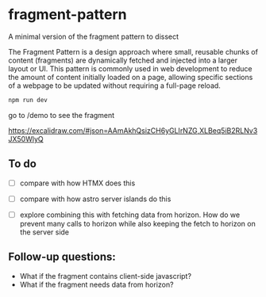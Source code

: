 # fragment-pattern

A minimal version of the fragment pattern to dissect

The Fragment Pattern is a design approach where small, reusable chunks of content (fragments) are dynamically fetched and injected into a larger layout or UI. This pattern is commonly used in web development to reduce the amount of content initially loaded on a page, allowing specific sections of a webpage to be updated without requiring a full-page reload.

```zsh
npm run dev
```

go to /demo to see the fragment

https://excalidraw.com/#json=AAmAkhQsizCH6yGLIrNZG,XLBeq5iB2RLNv3JX50WlyQ

## To do

- [ ] compare with how HTMX does this
- [ ] compare with how astro server islands do this
- [ ] explore combining this with fetching data from horizon. How do we prevent many calls to horizon while also keeping the fetch to horizon on the server side


## Follow-up questions:

- What if the fragment contains client-side javascript?
- What if the fragment needs data from horizon?

